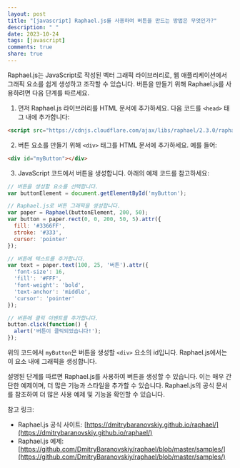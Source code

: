 ```yaml
---
layout: post
title: "[javascript] Raphael.js를 사용하여 버튼을 만드는 방법은 무엇인가?"
description: " "
date: 2023-10-24
tags: [javascript]
comments: true
share: true
---
```


Raphael.js는 JavaScript로 작성된 벡터 그래픽 라이브러리로, 웹 애플리케이션에서 그래픽 요소를 쉽게 생성하고 조작할 수 있습니다. 버튼을 만들기 위해 Raphael.js를 사용하려면 다음 단계를 따르세요.

1. 먼저 Raphael.js 라이브러리를 HTML 문서에 추가하세요. 다음 코드를 `<head>` 태그 내에 추가합니다:

```html
<script src="https://cdnjs.cloudflare.com/ajax/libs/raphael/2.3.0/raphael.min.js"></script>
```

2. 버튼 요소를 만들기 위해 `<div>` 태그를 HTML 문서에 추가하세요. 예를 들어:

```html
<div id="myButton"></div>
```

3. JavaScript 코드에서 버튼을 생성합니다. 아래의 예제 코드를 참고하세요:

```javascript
// 버튼을 생성할 요소를 선택합니다.
var buttonElement = document.getElementById('myButton');

// Raphael.js로 버튼 그래픽을 생성합니다.
var paper = Raphael(buttonElement, 200, 50);
var button = paper.rect(0, 0, 200, 50, 5).attr({
  fill: '#3366FF',
  stroke: '#333',
  cursor: 'pointer'
});

// 버튼에 텍스트를 추가합니다.
var text = paper.text(100, 25, '버튼').attr({
  'font-size': 16,
  'fill': '#FFF',
  'font-weight': 'bold',
  'text-anchor': 'middle',
  'cursor': 'pointer'
});

// 버튼에 클릭 이벤트를 추가합니다.
button.click(function() {
  alert('버튼이 클릭되었습니다!');
});
```

위의 코드에서 `myButton`은 버튼을 생성할 `<div>` 요소의 id입니다. Raphael.js에서는 이 요소 내에 그래픽을 생성합니다.

설명된 단계를 따르면 Raphael.js를 사용하여 버튼을 생성할 수 있습니다. 이는 매우 간단한 예제이며, 더 많은 기능과 스타일을 추가할 수 있습니다. Raphael.js의 공식 문서를 참조하여 더 많은 사용 예제 및 기능을 확인할 수 있습니다.

참고 링크:
- Raphael.js 공식 사이트: [https://dmitrybaranovskiy.github.io/raphael/](https://dmitrybaranovskiy.github.io/raphael/)
- Raphael.js 예제: [https://github.com/DmitryBaranovskiy/raphael/blob/master/samples/](https://github.com/DmitryBaranovskiy/raphael/blob/master/samples/)